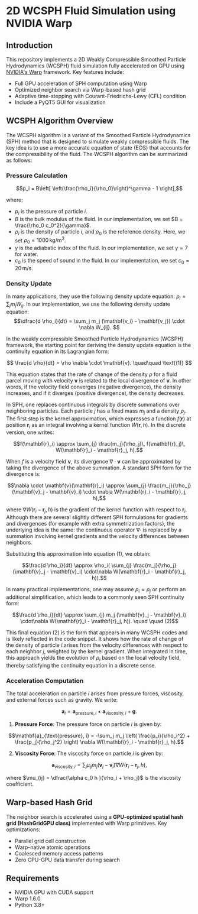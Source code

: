 # 2D WCSPH Fluid Simulation using NVIDIA Warp

## Introduction

This repository implements a 2D Weakly Compressible Smoothed Particle Hydrodynamics (WCSPH) fluid simulation fully accelerated on GPU using [NVIDIA's Warp](https://github.com/NVIDIA/warp) framework. Key features include:

* Full GPU acceleration of SPH computation using Warp
* Optimized neighbor search via Warp-based hash grid
* Adaptive time-stepping with Courant-Friedrichs-Lewy (CFL) condition
* Include a PyQT5 GUI for visualization

## WCSPH Algorithm Overview

The WCSPH algorithm is a variant of the Smoothed Particle Hydrodynamics (SPH) method that is designed to simulate weakly compressible fluids. The key idea is to use a more accurate equation of state (EOS) that accounts for the compressibility of the fluid. The WCSPH algorithm can be summarized as follows:

### Pressure Calculation

```math
p_i = B\left[ \left(\frac{\rho_i}{\rho_0}\right)^\gamma - 1 \right],
```
where: 

* $p_i$ is the pressure of particle $i$.
* $B$ is the bulk modulus of the fluid. In our implementation, we set $B = \frac{\rho_0 c_0^2}{\gamma}$.
* $\rho_i$ is the density of particle $i$, and $\rho_0$ is the reference density. Here, we set $\rho_0 = 1000 \, \text{kg/m}^3$.
* $\gamma$ is the adiabatic index of the fluid. In our implementation, we set $\gamma = 7$ for water.
* $c_0$ is the speed of sound in the fluid. In our implementation, we set $c_0 = 20 \, \text{m/s}$.

### Density Update

In many applications, they use the following density update equation:
$\rho_i = \sum_{j} m_j W_{ij}.$ In our implementation, we use the following density update equation:
$$\dfrac{d \rho_i}{dt} = \sum_j m_j (\mathbf{v_i} - \mathbf{v_j}) \cdot \nabla W_{ij}. $$

In the weakly compressible Smoothed Particle Hydrodynamics (WCSPH) framework, the starting point for deriving the density update equation is the continuity equation in its Lagrangian form:

$$
\frac{d \rho}{dt} = \rho \nabla \cdot \mathbf{v}. \quad\quad \text{(1)}
$$

This equation states that the rate of change of the density $\rho$ for a fluid parcel moving with velocity $\mathbf{v}$ is related to the local divergence of $\mathbf{v}$. In other words, if the velocity field converges (negative divergence), the density increases, and if it diverges (positive divergence), the density decreases.

In SPH, one replaces continuous integrals by discrete summations over neighboring particles. Each particle $j$ has a fixed mass $m_j$ and a density $\rho_j$. The first step is the kernel approximation, which expresses a function $f(\mathbf{r})$ at position $\mathbf{r}_i$ as an integral involving a kernel function $W(\mathbf{r}, h)$. In the discrete version, one writes:

```math
f(\mathbf{r}_i) \approx \sum_{j} \frac{m_j}{\rho_j}\, f(\mathbf{r}_j)\, W(\mathbf{r}_i - \mathbf{r}_j, h).
```

When $f$ is a velocity field $\mathbf{v}$, its divergence $\nabla \cdot \mathbf{v}$ can be approximated by taking the divergence of the above summation. A standard SPH form for the divergence is:

```math
\nabla \cdot \mathbf{v}(\mathbf{r}_i) \approx \sum_{j} \frac{m_j}{\rho_j} (\mathbf{v}_j - \mathbf{v}_i) \cdot \nabla W(\mathbf{r}_i - \mathbf{r}_j, h),
```

where $\nabla W(\mathbf{r}_i - \mathbf{r}_j, h)$ is the gradient of the kernel function with respect to $\mathbf{r}_i$. Although there are several slightly different SPH formulations for gradients and divergences (for example with extra symmetrization factors), the underlying idea is the same: the continuous operator $\nabla \cdot$ is replaced by a summation involving kernel gradients and the velocity differences between neighbors.

Substituting this approximation into equation (1), we obtain:

```math
\frac{d \rho_i}{dt} \approx \rho_i(
\sum_{j}
\frac{m_j}{\rho_j}
(\mathbf{v}_j - \mathbf{v}_i) \cdot\nabla W(\mathbf{r}_i - \mathbf{r}_j, h)).
```

In many practical implementations, one may assume $\rho_i \approx \rho_j$ or perform an additional simplification, which leads to a commonly seen SPH continuity form:

```math
\frac{d \rho_i}{dt} \approx \sum_{j} m_j (\mathbf{v}_j - \mathbf{v}_i) \cdot\nabla W(\mathbf{r}_i - \mathbf{r}_j, h)). \quad \quad (2)
```

This final equation (2) is the form that appears in many WCSPH codes and is likely reflected in the code snippet. It shows how the rate of change of the density of particle $i$ arises from the velocity differences with respect to each neighbor $j$, weighted by the kernel gradient. When integrated in time, this approach yields the evolution of $\rho_i$ based on the local velocity field, thereby satisfying the continuity equation in a discrete sense.

### Acceleration Computation
The total acceleration on particle $i$ arises from pressure forces, viscosity, and external forces such as gravity. We write:

```math
\mathbf{a}_i = \mathbf{a}_{\text{pressure}, i} + \mathbf{a}_{\text{viscosity}, i} + \mathbf{g}.
```

1. **Pressure Force**: The pressure force on particle $i$ is given by:

```math
\mathbf{a}_{\text{pressure}, i} = -\sum_j m_j \left( \frac{p_i}{\rho_i^2} + \frac{p_j}{\rho_j^2} \right) \nabla W(\mathbf{r}_i - \mathbf{r}_j, h).
```

2. **Viscosity Force**: The viscosity force on particle $i$ is given by:
```math
\mathbf{a}_{\text{viscosity}, i} =  \sum_j \mu_{ij} m_j \left( \mathbf{v}_j - \mathbf{v}_i \right) \nabla W(\mathbf{r}_i - \mathbf{r}_j, h),
```
where $\mu_{ij} = \dfrac{\alpha c_0 h }{\rho_i + \rho_j}$ is the viscosity coefficient.

## Warp-based Hash Grid
The neighbor search is accelerated using a **GPU-optimized spatial hash grid (HashGridGPU class)** implemented with Warp primitives. Key optimizations:

* Parallel grid cell construction
* Warp-native atomic operations
* Coalesced memory access patterns
* Zero CPU-GPU data transfer during search

## Requirements
* NVIDIA GPU with CUDA support
* Warp 1.6.0
* Python 3.8+
